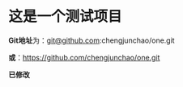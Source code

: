 # 这是一个测试项目

**Git地址**为：git@github.com:chengjunchao/one.git

**或**：https://github.com/chengjunchao/one.git

**已修改**
